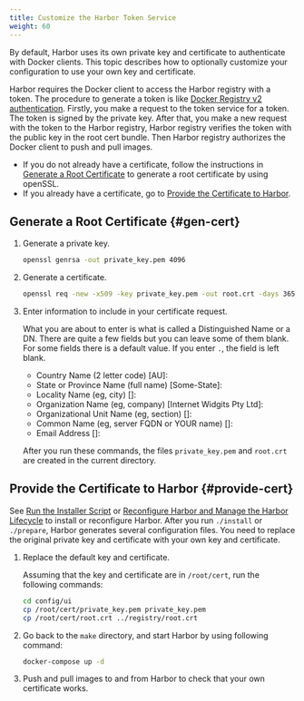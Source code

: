 ```yaml
---
title: Customize the Harbor Token Service
weight: 60
---
```


By default, Harbor uses its own private key and certificate to authenticate with Docker clients. This topic describes how to optionally customize your configuration to use your own key and certificate.

Harbor requires the Docker client to access the Harbor registry with a token. The procedure to generate a token is like [Docker Registry v2 authentication](https://github.com/docker/distribution/blob/master/docs/spec/auth/token.md). Firstly, you make a request to the token service for a token. The token is signed by the private key. After that, you make a new request with the token to the Harbor registry, Harbor registry verifies the token with the public key in the root cert bundle. Then Harbor registry authorizes the Docker client to push and pull images.

- If you do not already have a certificate, follow the instructions in [Generate a Root Certificate](#gen-cert) to generate a root certificate by using openSSL.
- If you already have a certificate, go to [Provide the Certificate to Harbor](#provide-cert).

## Generate a Root Certificate {#gen-cert}
  
1. Generate a private key.

   ```sh
   openssl genrsa -out private_key.pem 4096    
   ```
   
1. Generate a certificate.  

   ```sh
   openssl req -new -x509 -key private_key.pem -out root.crt -days 3650
   ```   

1. Enter information to include in your certificate request.

   What you are about to enter is what is called a Distinguished Name or a DN. There are quite a few fields but you can leave some of them blank. For some fields there is a default value. If you enter `.`, the field is left blank.

   - Country Name (2 letter code) [AU]:
   - State or Province Name (full name) [Some-State]:
   - Locality Name (eg, city) []:
   - Organization Name (eg, company) [Internet Widgits Pty Ltd]:
   - Organizational Unit Name (eg, section) []:
   - Common Name (eg,  server FQDN or YOUR name) []:
   - Email Address []:

   After you run these commands, the files `private_key.pem` and `root.crt` are created in the current directory.

## Provide the Certificate to Harbor {#provide-cert}

See [Run the Installer Script](../run-installer-script.md) or [Reconfigure Harbor and Manage the Harbor Lifecycle](../reconfigure-manage-lifecycle.md) to install or reconfigure Harbor. After you run `./install` or `./prepare`, Harbor generates several configuration files. You need to replace the original private key and certificate with your own key and certificate.

1. Replace the default key and certificate. 

   Assuming that the key and certificate are in `/root/cert`, run the following commands:

   ```sh
   cd config/ui
   cp /root/cert/private_key.pem private_key.pem
   cp /root/cert/root.crt ../registry/root.crt
   ```

1. Go back to the `make` directory, and start Harbor by using following command:

   ```sh
   docker-compose up -d
   ```

1. Push and pull images to and from Harbor to check that your own certificate works. 

